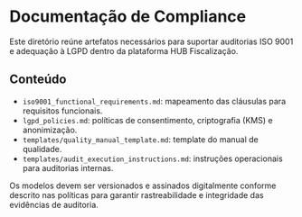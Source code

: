 # Documentação de Compliance

Este diretório reúne artefatos necessários para suportar auditorias ISO 9001 e
adequação à LGPD dentro da plataforma HUB Fiscalização.

## Conteúdo
- `iso9001_functional_requirements.md`: mapeamento das cláusulas para requisitos funcionais.
- `lgpd_policies.md`: políticas de consentimento, criptografia (KMS) e anonimização.
- `templates/quality_manual_template.md`: template do manual de qualidade.
- `templates/audit_execution_instructions.md`: instruções operacionais para auditorias internas.

Os modelos devem ser versionados e assinados digitalmente conforme descrito nas políticas
para garantir rastreabilidade e integridade das evidências de auditoria.
